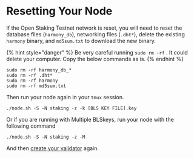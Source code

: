 # Resetting Your Node

If the Open Staking Testnet network is reset, you will need to reset the database files \(`harmony_db`\), networking files \(`.dht*`\), delete the existing `harmony` binary, and `md5sum.txt` to download the new binary.

{% hint style="danger" %}
Be very careful running `sudo rm -rf` . It could delete your computer. Copy the below commands as is.
{% endhint %}

```text
sudo rm -rf harmony_db_*
sudo rm -rf .dht*
sudo rm -rf harmony
sudo rm -rf md5sum.txt
```

Then run your node again in your `tmux` session.

```text
./node.sh -S -N staking -z -k [BLS KEY FILE].key
```

Or if you are running with Multiple BLSkeys, run your node with the following command

```text
./node.sh -S -N staking -z -M
```

And then [create your validator](../first-time-setup/creating-a-validator.md) again.

